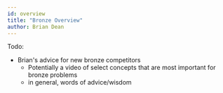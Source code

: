 ```yaml
---
id: overview
title: "Bronze Overview"
author: Brian Dean
---
```


<module-excerpt>

</module-excerpt>

Todo:
- Brian's advice for new bronze competitors
  - Potentially a video of select concepts that are most important for bronze problems
  - in general, words of advice/wisdom